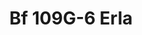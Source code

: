 ---
title: "Bf 109G-6 Erla"
price: 2030.00 
desc: "WEEKEND EDITION, Bf 109G-6 Erla, razmera: 1/48"
img_path: "/assets/img/84142.jpg"
brand: AMMO
available: true
special_offer: false
new: false
soon: false
cat: "Plasticne-Makete"
subcat: "PM-EDUARD"
subsubcat: ""
sifra: "84142"
---